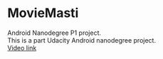 # MovieMasti
Android Nanodegree P1 project.<br>
This is a part Udacity Android nanodegree project.<br>
<a href="https://www.youtube.com/watch?v=SVR_Qo3WgvA">Video link</a>
